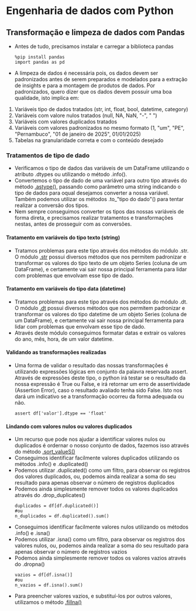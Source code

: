 # Engenharia de dados com Python  

## Transformação e limpeza de dados com Pandas  
* Antes de tudo, precisamos instalar e carregar a biblioteca pandas
    ```
    %pip install pandas
    import pandas as pd
    ```
* A limpeza de dados é necessária pois, os dados devem ser padronizados antes de serem preparados e modelados para a extração de insights e para a montagem de produtos de dados. Por padronizados, quero dizer que os dados devem possuir uma boa qualidade, isto implica em:
1. Variáveis tipo de dados tratados (str, int, float, bool, datetime, category)
2. Variáveis com valore nulos tratados (null, NA, NaN, "-", " ") 
3. Variáveis com valores duplicados tratados
4. Variáveis com valores padronizados no mesmo formato (1, "um", "PE", "Pernambuco", "01 de janeiro de 2025", 01/01/2025)
5. Tabelas na granularidade correta e com o conteúdo desejado

### Tratamentos de tipo de dado
* Verificamos o tipo de dados das variáveis de um DataFrame utilizando o atributo .dtypes ou utilizando o método .info().
* Convertemos o tipo de dado de uma variável para outro tipo através do método [.astype()](https://pandas.pydata.org/docs/reference/api/pandas.Series.astype.html), passando como parâmetro uma string indicando o tipo de dados para oqual desejamos converter a nossa variável. Também podemos utilizar os métodos .to_"tipo do dado"() para tentar realizar a conversão dos tipos.
* Nem sempre conseguimos converter os tipos das nossas variáveis de forma direta, e precisamos realizar tratamentos e transformações nestas, antes de prosseguir com as conversões.

#### Tratamento em variáveis do tipo texto (string)
* Tratamos problemas para este tipo através dos métodos do módulo .str. O módulo [.str](https://pandas.pydata.org/docs/reference/api/pandas.Series.str.capitalize.html) possui diversos métodos que nos permitem padronizar e transformar os valores do tipo texto de um objeto Series (coluna de um DataFrame), e certamente vai sair nossa principal ferramenta para lidar com problemas que envolvam esse tipo de dado.

#### Tratamento em variáveis do tipo data (datetime)
* Tratamos problemas para este tipo através dos métodos do módulo .dt. O módulo [.dt](https://pandas.pydata.org/docs/reference/api/pandas.Series.dt.date.html) possui diversos métodos que nos permitem padronizar e transformar os valores do tipo datetime de um objeto Series (coluna de um DataFrame), e certamente vai sair nossa principal ferramenta para lidar com problemas que envolvam esse tipo de dado.
* Através deste módulo conseguimos formatar datas e extrair os valores do ano, mês, hora, de um valor datetime.

#### Validando as transformações realizadas
* Uma forma de validar o resultado das nossas transformações é utilizando expressões lógicas em conjunto da palavra reservada assert. Através de expressões deste tipo, o python irá testar se o resultado da nossa expressão é True ou False, e irá retornar um erro de assertividade (Assertion Error), caso o resultado avaliado tenha sido False. Isto nos dará um indicativo se a transformação ocorreu da forma adequada ou não.
      
    ```
    assert df['valor'].dtype == 'float'
    ```
#### Lindando com valores nulos ou valores duplicados
* Um recurso que pode nos ajudar a identificar valores nulos ou duplicados é ordernar o nosso conjunto de dados, fazemos isso através do método [.sort_valueS()](https://pandas.pydata.org/docs/reference/api/pandas.DataFrame.sort_values.html)
* Conseguimos identificar facilmente valores duplicados utilizando os métodos .info() e .duplicated()
* Podemos utilizar .duplicated() como um filtro, para observar os registros dos valores duplicados, ou, podemos ainda realizar a soma do seu resultado para apenas observar o número de registros duplicados
* Podemos ainda simplesmente remover todos os valores duplicados através do .drop_duplicates()
    ```
    duplicados = df[df.duplicated()]
    #ou
    n_duplicados = df.duplicated().sum()
    ```
* Conseguimos identificar facilmente valores nulos utilizando os métodos .info() e .isna()
* Podemos utilizar .isna() como um filtro, para observar os registros dos valores nulos, ou, podemos ainda realizar a soma do seu resultado para apenas observar o número de registros vazios
* Podemos ainda simplesmente remover todos os valores vazios através do .dropna()
    ```
    vazios = df[df.isna()]
    #ou
    n_vazios = df.isna().sum()
    ```
* Para preencher valores vazios, e substituí-los por outros valores, utilizamos o método [.fillna()](https://pandas.pydata.org/docs/reference/api/pandas.DataFrame.fillna.html)
